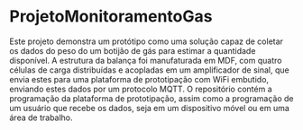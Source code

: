 # ProjetoMonitoramentoGas

Este projeto demonstra um protótipo como uma solução capaz de coletar os dados do peso do um botijão de gás para estimar a quantidade disponível. 
A estrutura da balança foi manufaturada em MDF, com quatro células de carga distribuídas e acopladas em um amplificador de sinal, que envia estes para uma plataforma de prototipação com WiFi embutido, enviando estes dados por um protocolo MQTT.
O repositório contém a programação da plataforma de prototipação, assim como a programação de um usuário que recebe os dados, seja em um dispositivo móvel ou em uma área de trabalho.
